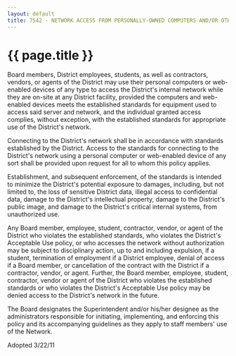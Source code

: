 ```yaml
---
layout: default
title: 7542 - NETWORK ACCESS FROM PERSONALLY-OWNED COMPUTERS AND/OR OTHER WEB-ENABLED DEVICES
---
```


{{ page.title }}
================

Board members, District employees, students, as well as contractors,
vendors, or agents of the District may use their personal computers or
web-enabled devices of any type to access the District's internal
network while they are on-site at any District facility, provided the
computers and web-enabled devices meets the established standards for
equipment used to access said server and network, and the individual
granted access complies, without exception, with the established
standards for appropriate use of the District's network.

Connecting to the District's network shall be in accordance with
standards established by the District. Access to the standards for
connecting to the District's network using a personal computer or
web-enabled device of any sort shall be provided upon request for all to
whom this policy applies.

Establishment, and subsequent enforcement, of the standards is intended
to minimize the District's potential exposure to damages, including, but
not limited to, the loss of sensitive District data, illegal access to
confidential data, damage to the District's intellectual property,
damage to the District's public image, and damage to the District's
critical internal systems, from unauthorized use.

Any Board member, employee, student, contractor, vendor, or agent of the
District who violates the established standards, who violates the
District's Acceptable Use policy, or who accesses the network without
authorization may be subject to disciplinary action, up to and including
expulsion, if a student, termination of employment if a District
employee, denial of access if a Board member, or cancellation of the
contract with the District if a contractor, vendor, or agent. Further,
the Board member, employee, student, contractor, vendor or agent of the
District who violates the established standards or who violates the
District's Acceptable Use policy may be denied access to the District's
network in the future.

The Board designates the Superintendent and/or his/her designee as the
administrators responsible for initiating, implementing, and enforcing
this policy and its accompanying guidelines as they apply to staff
members' use of the Network.

Adopted 3/22/11
